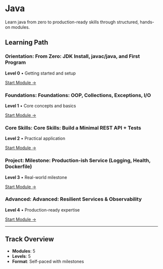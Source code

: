 # Java

Learn java from zero to production-ready skills through structured, hands-on modules.

## Learning Path

### Orientation: From Zero: JDK Install, javac/java, and First Program

**Level 0** • Getting started and setup

[Start Module →](https://github.com/AyhamJo7/Zero-2-Pro/blob/main/03-java/java-00-setup.md)

### Foundations: Foundations: OOP, Collections, Exceptions, I/O

**Level 1** • Core concepts and basics

[Start Module →](https://github.com/AyhamJo7/Zero-2-Pro/blob/main/03-java/java-01-foundations.md)

### Core Skills: Core Skills: Build a Minimal REST API + Tests

**Level 2** • Practical application

[Start Module →](https://github.com/AyhamJo7/Zero-2-Pro/blob/main/03-java/java-02-core-rest.md)

### Project: Milestone: Production-ish Service (Logging, Health, Dockerfile)

**Level 3** • Real-world milestone

[Start Module →](https://github.com/AyhamJo7/Zero-2-Pro/blob/main/03-java/java-03-project-service.md)

### Advanced: Advanced: Resilient Services & Observability

**Level 4** • Production-ready expertise

[Start Module →](https://github.com/AyhamJo7/Zero-2-Pro/blob/main/03-java/java-04-advanced.md)

---

## Track Overview

- **Modules**: 5
- **Levels**: 5
- **Format**: Self-paced with milestones
